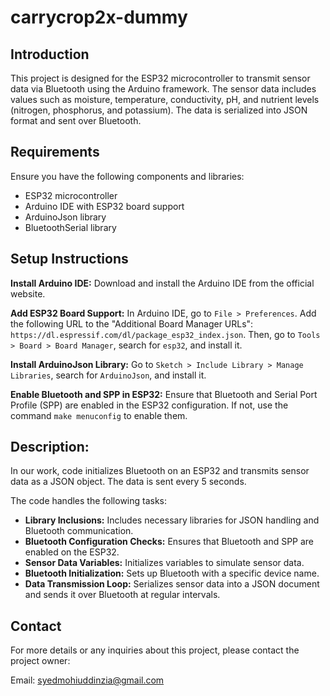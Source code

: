 # carrycrop2x-dummy

## Introduction
This project is designed for the ESP32 microcontroller to transmit sensor data via Bluetooth using the Arduino framework. The sensor data includes values such as moisture, temperature, conductivity, pH, and nutrient levels (nitrogen, phosphorus, and potassium). The data is serialized into JSON format and sent over Bluetooth.

## Requirements
Ensure you have the following components and libraries:

 - ESP32 microcontroller
 - Arduino IDE with ESP32 board support
 - ArduinoJson library
 - BluetoothSerial library

## Setup Instructions
**Install Arduino IDE:** Download and install the Arduino IDE from the official website.

**Add ESP32 Board Support:** In Arduino IDE, go to ```File > Preferences```. Add the following URL to the "Additional Board Manager URLs": ```https://dl.espressif.com/dl/package_esp32_index.json```. Then, go to ```Tools > Board > Board Manager```, search for ```esp32```, and install it.

**Install ArduinoJson Library:** Go to ```Sketch > Include Library > Manage Libraries```, search for ```ArduinoJson```, and install it.

**Enable Bluetooth and SPP in ESP32:** Ensure that Bluetooth and Serial Port Profile (SPP) are enabled in the ESP32 configuration. If not, use the command ```make menuconfig``` to enable them.

## Description:
In our work, code initializes Bluetooth on an ESP32 and transmits sensor data as a JSON object. The data is sent every 5 seconds. 

The code handles the following tasks:

- **Library Inclusions:** Includes necessary libraries for JSON handling and Bluetooth communication.
- **Bluetooth Configuration Checks:** Ensures that Bluetooth and SPP are enabled on the ESP32.
- **Sensor Data Variables:** Initializes variables to simulate sensor data.
- **Bluetooth Initialization:** Sets up Bluetooth with a specific device name.
- **Data Transmission Loop:** Serializes sensor data into a JSON document and sends it over Bluetooth at regular intervals.

## Contact
For more details or any inquiries about this project, please contact the project owner:

Email: syedmohiuddinzia@gmail.com
